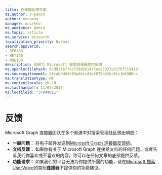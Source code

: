 ```yaml
---
title: 连接器反馈页面
ms.author: v-pamcn
author: monaray
manager: mnirkhe
ms.audience: Admin
ms.topic: article
ms.service: mssearch
localization_priority: Normal
search.appverid:
- BFB160
- MET150
- MOE150
description: 如何为 Microsoft 搜索连接器提供反馈
ms.openlocfilehash: 67d921677acf29d861475eca5323e31fbf315418
ms.sourcegitcommit: bfcab9d42e93addccd1e3875b41bc9cc1b6986cc
ms.translationtype: MT
ms.contentlocale: zh-CN
ms.lasthandoff: 11/04/2019
ms.locfileid: "37949611"
---
```

# <a name="feedback"></a>反馈

Microsoft Graph 连接器团队在多个频道中对搜索管理社区做出响应：

* **一般问题：** 将电子邮件发送到[Microsoft Graph 连接器反馈组](mailto:MicrosoftGraphConnectorsFeedback@service.microsoft.com)。
* **文档反馈：** 如果你有关于 Microsoft Graph 连接器文档的任何问题，或者告诉我们你喜欢或不喜欢的内容，你可以在任何文章的底部提供反馈。 
* **功能请求：** 如果我们的平台无法为你提供所需的功能，请在<a href="https://office365.uservoice.com/forums/925270-microsoft-search" target="_blank" data-linktype="external">Microsoft 搜索 UserVoice</a>的类别**连接器**下提供你的功能建议。

